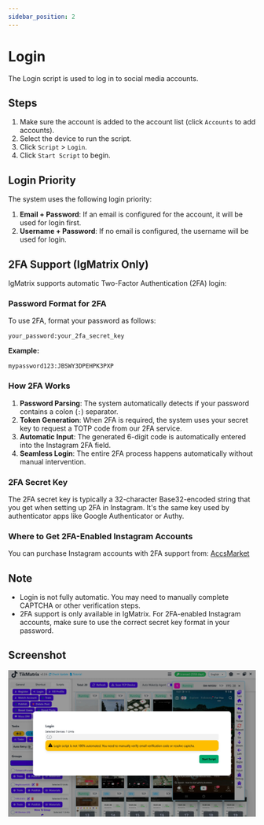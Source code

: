 ```yaml
---
sidebar_position: 2
---
```


# Login

The Login script is used to log in to social media accounts.

## Steps

1. Make sure the account is added to the account list (click `Accounts` to add accounts).
2. Select the device to run the script.
3. Click `Script` > `Login`.
4. Click `Start Script` to begin.

## Login Priority

The system uses the following login priority:

1. **Email + Password**: If an email is configured for the account, it will be used for login first.
2. **Username + Password**: If no email is configured, the username will be used for login.

## 2FA Support (IgMatrix Only)

IgMatrix supports automatic Two-Factor Authentication (2FA) login:

### Password Format for 2FA

To use 2FA, format your password as follows:

```
your_password:your_2fa_secret_key
```

**Example:**

```
mypassword123:JBSWY3DPEHPK3PXP
```

### How 2FA Works

1. **Password Parsing**: The system automatically detects if your password contains a colon (`:`) separator.
2. **Token Generation**: When 2FA is required, the system uses your secret key to request a TOTP code from our 2FA service.
3. **Automatic Input**: The generated 6-digit code is automatically entered into the Instagram 2FA field.
4. **Seamless Login**: The entire 2FA process happens automatically without manual intervention.

### 2FA Secret Key

The 2FA secret key is typically a 32-character Base32-encoded string that you get when setting up 2FA in Instagram. It's the same key used by authenticator apps like Google Authenticator or Authy.

### Where to Get 2FA-Enabled Instagram Accounts

You can purchase Instagram accounts with 2FA support from: [AccsMarket](https://accsmarket.com/en/?ref=802647)

## Note

- Login is not fully automatic. You may need to manually complete CAPTCHA or other verification steps.
- 2FA support is only available in IgMatrix. For 2FA-enabled Instagram accounts, make sure to use the correct secret key format in your password.

## Screenshot

![Login](../img/login.webp)
